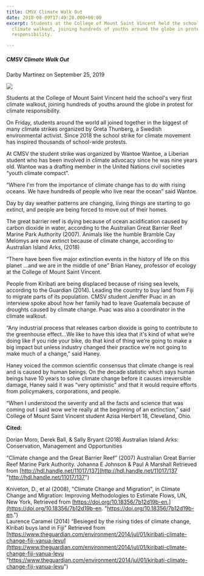 ```yaml
---
title: CMSV Climate Walk Out
date: 2018-08-09T17:49:28.000+00:00
excerpt: Students at the College of Mount Saint Vincent held the school's very first
  climate walkout, joining hundreds of youths around the globe in protest for climate
  responsibility.

---
```

##### **CMSV Climate Walk Out**

Darby Martinez on September 25, 2019

![](/upload/fb_img_1569150264249.jpg)

Students at the College of Mount Saint Vincent held the school's very first climate walkout, joining hundreds of youths around the globe in protest for climate responsibility.

  
On Friday, students around the world all joined together in the biggest of many climate strikes organized by Greta Thunberg, a Swedish environmental activist. Since 2018 the school strike for climate movement has inspired thousands of school-wide protests. 

  
At CMSV the student strike was organized by Wantoe Wantoe, a Liberian student who has been involved in climate advocacy since he was nine years old. Wantoe was a drafting member in the United Nations civil societies “youth climate compact”.

 “Where I'm from the importance of climate change has to do with rising oceans. We have hundreds of people who live near the ocean” said Wantoe.

  
Day by day weather patterns are changing, living things are starting to go extinct, and people are being forced to move out of their homes. 

  
The great barrier reef is dying because of ocean acidification caused by carbon dioxide in water, according to the Australian Great Barrier Reef Marine Park Authority (2007). Animals like the humble Bramble Cay Melomys are now extinct because of climate change, according to Australian Island Arks, (2018)

  
“There have been five major extinction events in the history of life on this planet ...and we are in the middle of one” Brian Haney, professor of ecology at the College of Mount Saint Vincent. 

  
People from Kiribati are being displaced because of rising sea levels, according to the Guardian (2014). Leading the country to buy land from Fiji to migrate parts of its population. CMSV student Jeniffer Puac in an interview spoke about how her family had to leave Guatemala because of droughts caused by climate change. Puac was also a coordinator in the climate walkout.

  
“Any industrial process that releases carbon dioxide is going to contribute to the greenhouse effect…We like to have this idea that it's kind of what we’re doing like if you ride your bike, do that kind of thing we’re going to make a big impact but unless industry changed their practice we’re not going to make much of a change,” said Haney. 

  
Haney voiced the common scientific consensus that climate change is real and is caused by human beings. On the decade statistic which says human beings have 10 years to solve climate change before it causes irreversible damage, Haney said it was “very optimistic” and that it would require efforts from policymakers, corporations, and people. 

“When I understood the severity and all the facts and science that was coming out I said wow we’re really at the beginning of an extinction,” said College of Mount Saint Vincent student Azisa Herbert 18, Cleveland, Ohio.  
  
  
  
  
  
  
  
  
  
__**Cited:**__ 

Dorian Moro, Derek Ball, & Sally Bryant (2018) Australian Island Arks: Conservation, Management and Opportunities  
  
“Climate change and the Great Barrier Reef” (2007) Australian Great Barrier Reef Marine Park Authority. Johanna E Johnson & Paul A Marshall Retrieved from [http://hdl.handle.net/11017/137](http://hdl.handle.net/11017/137 "http://hdl.handle.net/11017/137")  
  
Kniveton, D., et al (2008), "Climate Change and Migration", in Climate Change and Migration: Improving Methodologies to Estimate Flows, UN, New York, Retrieved from [https://doi.org/10.18356/7b12d19b-en.](https://doi.org/10.18356/7b12d19b-en. "https://doi.org/10.18356/7b12d19b-en.")  
Laurence Caramel (2014) “Besieged by the rising tides of climate change, Kiribati buys land in Fiji” Retrieved from [https://www.theguardian.com/environment/2014/jul/01/kiribati-climate-change-fiji-vanua-levu](https://www.theguardian.com/environment/2014/jul/01/kiribati-climate-change-fiji-vanua-levu "https://www.theguardian.com/environment/2014/jul/01/kiribati-climate-change-fiji-vanua-levu")
